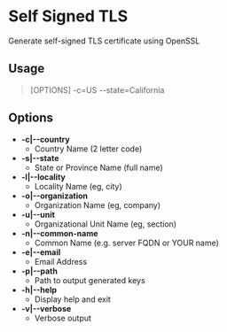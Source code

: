 # Self Signed TLS

Generate self-signed TLS certificate using OpenSSL

## Usage
>[OPTIONS] -c=US --state=California

## Options
  - **-c|--country**
    - Country Name (2 letter code)
  - **-s|--state**
    - State or Province Name (full name)
  - **-l|--locality**
    - Locality Name (eg, city)
  - **-o|--organization**
    - Organization Name (eg, company)
  - **-u|--unit**
    - Organizational Unit Name (eg, section)
  - **-n|--common-name**
    - Common Name (e.g. server FQDN or YOUR name)
  - **-e|--email**
    - Email Address
  - **-p|--path**
    - Path to output generated keys
  - **-h|--help**
    - Display help and exit
  - **-v|--verbose**
    - Verbose output